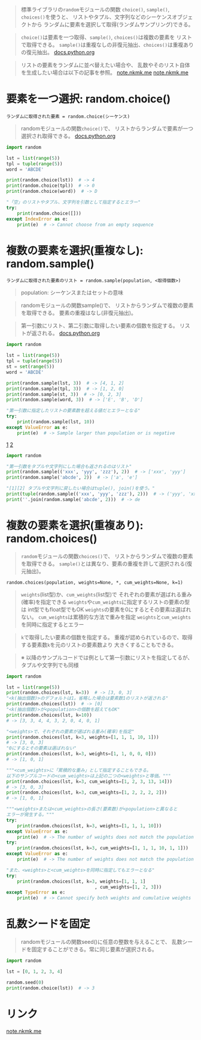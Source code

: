 > 標準ライブラリの`random`モジュールの関数
  `choice()`, `sample()`, `choices()`を使うと、
  リストやタプル、文字列などのシーケンスオブジェクトから
  ランダムに要素を選択して取得(ランダムサンプリング)できる。

> `choice()`は要素を一つ取得、`sample()`, `choices()`は複数の要素を
  リストで取得できる。
> `sample()`は重複なしの非復元抽出、`choices()`は重複ありの復元抽出。
[docs.python.org](https://docs.python.org/ja/3/library/random.html)

> リストの要素をランダムに並べ替えたい場合や、
  乱数やそのリスト自体を生成したい場合は以下の記事を参照。
[note.nkmk.me](https://note.nkmk.me/python-random-shuffle/)
[note.nkmk.me](https://note.nkmk.me/python-random-randrange-randint/)

# 要素を一つ選択: random.choice()

`ランダムに取得された要素 = random.choice(シーケンス)`

> randomモジュールの関数`choice()`で、
  リストからランダムで要素が一つ選択され取得できる。
[docs.python.org](https://docs.python.org/ja/3/library/random.html#random.choice)

```python
import random

lst = list(range(5))
tpl = tuple(range(5))
word = 'ABCDE'

print(random.choice(lst))  # -> 4
print(random.choice(tpl))  # -> 0
print(random.choice(word))  # -> D

"「空」のリストやタプル、文字列を引数として指定するとエラー"
try:
    print(random.choice([]))
except IndexError as e:
    print(e)  # -> Cannot choose from an empty sequence
```

# 複数の要素を選択(重複なし): random.sample()

`ランダムに取得された要素のリスト = random.sample(population, <取得個数>)`
> population: シーケンスまたはセットの意味

> randomモジュールの関数sample()で、
  リストからランダムで複数の要素を取得できる。
  要素の重複はなし(非復元抽出)。

> 第一引数にリスト、第二引数に取得したい要素の個数を指定する。
  リストが返される。
[docs.python.org](https://docs.python.org/ja/3/library/random.html#random.sample)

```python
import random

lst = list(range(5))
tpl = tuple(range(5))
st = set(range(5))
word = 'ABCDE'

print(random.sample(lst, 3))  # -> [4, 1, 2]
print(random.sample(tpl, 3))  # -> [1, 2, 0]
print(random.sample(st, 3))  # -> [0, 2, 3]
print(random.sample(word, 3))  # -> ['E', 'B', 'D']

"第一引数に指定したリストの要素数を超える値だとエラーとなる"
try:
    print(random.sample(lst, 10))
except ValueError as e:
    print(e)  # -> Sample larger than population or is negative
```

[1](../3.%20イテラブルをリスト・タプルへ変換.md)
[2](https://note.nkmk.me/python-string-concat/)
```python
import random

"第一引数をタプルや文字列にした場合も返されるのはリスト"
print(random.sample(('xxx', 'yyy', 'zzz'), 2))  # -> ['xxx', 'yyy']
print(random.sample('abcde', 2))  # -> ['a', 'e']

"[1][2] タプルや文字列に戻したい場合はtuple(), join()を使う。"
print(tuple(random.sample(('xxx', 'yyy', 'zzz'), 2)))  # -> ('yyy', 'xxx')
print(''.join(random.sample('abcde', 2)))  # -> de
```

# 複数の要素を選択(重複あり): random.choices()

> `random`モジュールの関数`choices()`で、
  リストからランダムで複数の要素を取得できる。
> `sample()`とは異なり、要素の重複を許して選択される(復元抽出)。

`random.choices(population, weights=None, *, cum_weights=None, k=1)`

> `weights`(list型)か、`cum_weights`(list型)で
  それぞれの要素が選ばれる重み(確率)を指定できる
> `weights`や`cum_weights`に指定するリストの要素の型は
  int型でもfloat型でもOK
> `weights`の要素を0にするとその要素は選ばれない。
> `cum_weights`は累積的な方法で重みを指定
> `weights`と`cum_weights`を同時に指定するとエラー

> `k`で取得したい要素の個数を指定する。
  重複が認められているので、取得する要素数`k`を元のリストの要素数より
  大きくすることもできる。

> ※ 以降のサンプルコードでは例として第一引数にリストを指定してるが、
  タプルや文字列でも同様

```python
import random

lst = list(range(5))
print(random.choices(lst, k=3))  # -> [3, 0, 3]
"<k(抽出個数)>のデフォルトは1。省略した場合は要素数1のリストが返される"
print(random.choices(lst))  # -> [0]
"<k(抽出個数)>が<population>の個数を超えてもOK"
print(random.choices(lst, k=10))
# -> [3, 3, 4, 4, 3, 2, 0, 4, 0, 1]

"<weights>で、それぞれの要素が選ばれる重み(確率)を指定"
print(random.choices(lst, k=3, weights=[1, 1, 1, 10, 1]))
# -> [3, 0, 3]
"0にするとその要素は選ばれない"
print(random.choices(lst, k=3, weights=[1, 1, 0, 0, 0]))
# -> [1, 0, 1]

"""<cum_weights>に「累積的な重み」として指定することもできる。
以下のサンプルコードの<cum_weights>は上記の二つの<weights>と等価。"""
print(random.choices(lst, k=3, cum_weights=[1, 2, 3, 13, 14]))
# -> [3, 0, 3]
print(random.choices(lst, k=3, cum_weights=[1, 2, 2, 2, 2]))
# -> [1, 0, 1]

"""<weights>または<cum_weights>の長さ(要素数)が<population>と異なると
エラーが発生する。"""
try:
    print(random.choices(lst, k=3, weights=[1, 1, 1, 10]))
except ValueError as e:
    print(e)  # -> The number of weights does not match the population
try:
    print(random.choices(lst, k=3, cum_weights=[1, 1, 1, 10, 1, 1]))
except ValueError as e:
    print(e)  # -> The number of weights does not match the population

"また、<weights>と<cum_weights>を同時に指定してもエラーとなる"
try:
    print(random.choices(lst, k=3, weights=[1, 1, 1]
                                 , cum_weights=[1, 2, 3]))
except TypeError as e:
    print(e)  # -> Cannot specify both weights and cumulative weights
```

# 乱数シードを固定

> randomモジュールの関数seed()に任意の整数を与えることで、
  乱数シードを固定することができる。常に同じ要素が選択される。

```python
import random

lst = [0, 1, 2, 3, 4]

random.seed(0)
print(random.choice(lst))  # -> 3
```

# リンク

[note.nkmk.me](https://note.nkmk.me/python-random-choice-sample-choices/)
